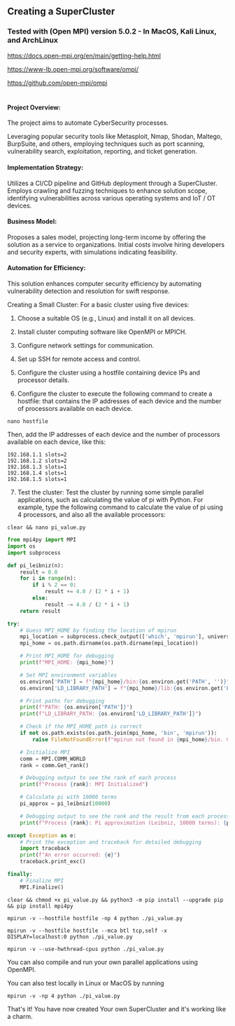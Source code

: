 ## Creating a SuperCluster

### Tested with (Open MPI) version 5.0.2 - In MacOS, Kali Linux, and ArchLinux

https://docs.open-mpi.org/en/main/getting-help.html

https://www-lb.open-mpi.org/software/ompi/

https://github.com/open-mpi/ompi
#
#

#### Project Overview:
The project aims to automate CyberSecurity processes.

Leveraging popular security tools like Metasploit, Nmap, Shodan, Maltego, BurpSuite, and others, employing techniques such as port scanning, vulnerability search, exploitation, reporting, and ticket generation.

#### Implementation Strategy:

Utilizes a CI/CD pipeline and GitHub deployment through a SuperCluster.
Employs crawling and fuzzing techniques to enhance solution scope, identifying vulnerabilities across various operating systems and IoT / OT devices.

#### Business Model:

Proposes a sales model, projecting long-term income by offering the solution as a service to organizations.
Initial costs involve hiring developers and security experts, with simulations indicating feasibility.

#### Automation for Efficiency:
This solution enhances computer security efficiency by automating vulnerability detection and resolution for swift response.

Creating a Small Cluster:
For a basic cluster using five devices:

1. Choose a suitable OS (e.g., Linux) and install it on all devices.

2. Install cluster computing software like OpenMPI or MPICH.

3. Configure network settings for communication.

4. Set up SSH for remote access and control.

5. Configure the cluster using a hostfile containing device IPs and processor details.

6. Configure the cluster to execute the following command to create a hostfile: that contains the IP addresses of each device and the number of processors available on each device.

```
nano hostfile
```

Then, add the IP addresses of each device and the number of processors available on each device, like this:

```
192.168.1.1 slots=2
192.168.1.2 slots=2
192.168.1.3 slots=1
192.168.1.4 slots=1
192.168.1.5 slots=1
```

7. Test the cluster: Test the cluster by running some simple parallel applications, such as calculating the value of pi with Python. For example, type the following command to calculate the value of pi using 4 processors, and also all the available processors:

```
clear && nano pi_value.py
```

```python
from mpi4py import MPI
import os
import subprocess

def pi_leibniz(n):
    result = 0.0
    for i in range(n):
        if i % 2 == 0:
            result += 4.0 / (2 * i + 1)
        else:
            result -= 4.0 / (2 * i + 1)
    return result

try:
    # Guess MPI_HOME by finding the location of mpirun
    mpi_location = subprocess.check_output(['which', 'mpirun'], universal_newlines=True).strip()
    mpi_home = os.path.dirname(os.path.dirname(mpi_location))

    # Print MPI_HOME for debugging
    print(f"MPI_HOME: {mpi_home}")

    # Set MPI environment variables
    os.environ['PATH'] = f"{mpi_home}/bin:{os.environ.get('PATH', '')}"
    os.environ['LD_LIBRARY_PATH'] = f"{mpi_home}/lib:{os.environ.get('LD_LIBRARY_PATH', '')}"

    # Print paths for debugging
    print(f"PATH: {os.environ['PATH']}")
    print(f"LD_LIBRARY_PATH: {os.environ['LD_LIBRARY_PATH']}")

    # Check if the MPI_HOME path is correct
    if not os.path.exists(os.path.join(mpi_home, 'bin', 'mpirun')):
        raise FileNotFoundError(f"mpirun not found in {mpi_home}/bin. Check MPI installation.")

    # Initialize MPI
    comm = MPI.COMM_WORLD
    rank = comm.Get_rank()

    # Debugging output to see the rank of each process
    print(f"Process {rank}: MPI Initialized")

    # Calculate pi with 10000 terms
    pi_approx = pi_leibniz(10000)

    # Debugging output to see the rank and the result from each process
    print(f"Process {rank}: Pi approximation (Leibniz, 10000 terms): {pi_approx:.10f}")

except Exception as e:
    # Print the exception and traceback for detailed debugging
    import traceback
    print(f"An error occurred: {e}")
    traceback.print_exc()

finally:
    # Finalize MPI
    MPI.Finalize()
```

```
clear && chmod +x pi_value.py && python3 -m pip install --upgrade pip && pip install mpi4py 
```
```
mpirun -v --hostfile hostfile -np 4 python ./pi_value.py
```
```
mpirun -v --hostfile hostfile --mca btl tcp,self -x DISPLAY=localhost:0 python ./pi_value.py
```
```
mpirun -v --use-hwthread-cpus python ./pi_value.py
```

You can also compile and run your own parallel applications using OpenMPI.

You can also test locally in Linux or MacOS by running
```
mpirun -v -np 4 python ./pi_value.py 
```

That's it! You have now created Your own SuperCluster and it's working like a charm.
